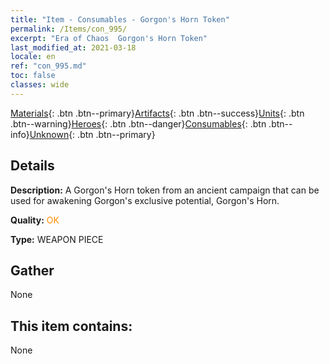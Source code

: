```yaml
---
title: "Item - Consumables - Gorgon's Horn Token"
permalink: /Items/con_995/
excerpt: "Era of Chaos  Gorgon's Horn Token"
last_modified_at: 2021-03-18
locale: en
ref: "con_995.md"
toc: false
classes: wide
---
```

 [Materials](/Items/){: .btn .btn--primary}[Artifacts](/Items/Artifacts/){: .btn .btn--success}[Units](/Items/Units/){: .btn .btn--warning}[Heroes](/Items/Heroes/){: .btn .btn--danger}[Consumables](/Items/Consumables/){: .btn .btn--info}[Unknown](/Items/Unknown/){: .btn .btn--primary}

## Details
 **Description:** A Gorgon's Horn token from an ancient campaign that can be used for awakening Gorgon's exclusive potential, Gorgon's Horn.

 **Quality:** <span style="color: #FF8C00">OK</span>

 **Type:** WEAPON PIECE

## Gather

  None

## This item contains:

  None


